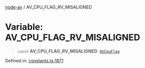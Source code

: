 [node-av](../globals.md) / AV\_CPU\_FLAG\_RV\_MISALIGNED

# Variable: AV\_CPU\_FLAG\_RV\_MISALIGNED

> `const` **AV\_CPU\_FLAG\_RV\_MISALIGNED**: [`AVCpuFlag`](../type-aliases/AVCpuFlag.md)

Defined in: [constants.ts:1871](https://github.com/seydx/av/blob/f8631fc881b394300b1479f511d55cf1c370a87f/src/constants/constants.ts#L1871)
